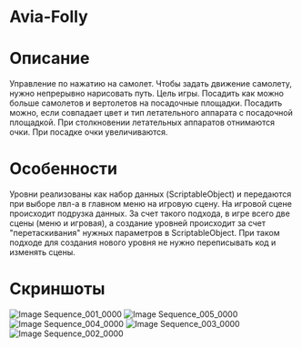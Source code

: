 # Avia-Folly
# Описание
Управление по нажатию на самолет. Чтобы задать движение самолету, нужно непрерывно нарисовать путь. 
Цель игры. Посадить как можно больше самолетов и вертолетов на посадочные площадки. 
Посадить можно, если совпадает цвет и тип летательного аппарата с посадочной площадкой.
При столкновении летательных аппаратов отнимаются очки. При посадке очки увеличиваются.

# Особенности 
Уровни реализованы как набор данных (ScriptableObject) и передаются при выборе лвл-а в главном меню на игровую сцену.
На игровой сцене происходит подрузка данных. За счет такого подхода, в игре всего две сцены (меню и игровая), а 
создание уровней происходит за счет "перетаскивания" нужных параметров в ScriptableObject.
При таком подходе для создания нового уровня не нужно переписывать код и изменять сцены.

# Скриншоты
![Image Sequence_001_0000](https://github.com/user-attachments/assets/0a011a60-32fc-4f8f-a425-a39aa44ed772)
![Image Sequence_005_0000](https://github.com/user-attachments/assets/6fcd7ca6-4b07-4dd5-af91-0c54b17b1201)
![Image Sequence_004_0000](https://github.com/user-attachments/assets/11d43585-f1e0-4285-ab6a-821e3e504fe9)
![Image Sequence_003_0000](https://github.com/user-attachments/assets/719c7aaa-bde5-4664-970e-7e9590cefd8f)
![Image Sequence_002_0000](https://github.com/user-attachments/assets/633dff76-f509-405f-a34a-5520e03e7c89)
